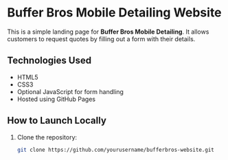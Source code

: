 # Buffer Bros Mobile Detailing Website

This is a simple landing page for **Buffer Bros Mobile Detailing**. It allows customers to request quotes by filling out a form with their details.

## Technologies Used
- HTML5
- CSS3
- Optional JavaScript for form handling
- Hosted using GitHub Pages

## How to Launch Locally
1. Clone the repository:
   ```bash
   git clone https://github.com/yourusername/bufferbros-website.git